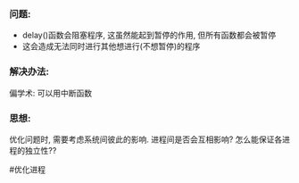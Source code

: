 ### 问题:
- delay()函数会阻塞程序, 这虽然能起到暂停的作用, 但所有函数都会被暂停
- 这会造成无法同时进行其他想进行(不想暂停)的程序

### 解决办法:
偏学术: 可以用中断函数

### 思想:
优化问题时, 需要考虑系统间彼此的影响. 进程间是否会互相影响? 怎么能保证各进程的独立性??

#优化进程

